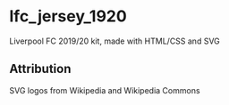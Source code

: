 # lfc_jersey_1920
Liverpool FC 2019/20 kit, made with HTML/CSS and SVG

## Attribution
SVG logos from Wikipedia and Wikipedia Commons
